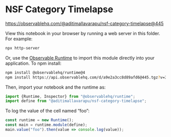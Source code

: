 # NSF Category Timelapse

https://observablehq.com/@aditimallavarapu/nsf-category-timelapse@445

View this notebook in your browser by running a web server in this folder. For
example:

~~~sh
npx http-server
~~~

Or, use the [Observable Runtime](https://github.com/observablehq/runtime) to
import this module directly into your application. To npm install:

~~~sh
npm install @observablehq/runtime@4
npm install https://api.observablehq.com/d/a9e2a3cc8d89afd6@445.tgz?v=3
~~~

Then, import your notebook and the runtime as:

~~~js
import {Runtime, Inspector} from "@observablehq/runtime";
import define from "@aditimallavarapu/nsf-category-timelapse";
~~~

To log the value of the cell named “foo”:

~~~js
const runtime = new Runtime();
const main = runtime.module(define);
main.value("foo").then(value => console.log(value));
~~~

